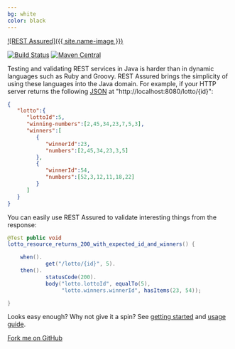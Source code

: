 ```yaml
---
bg: white
color: black
---
```


[![REST Assured]({{ site.name-image }})](https://github.com/rest-assured/rest-assured)

[![Build Status](https://github.com/rest-assured/rest-assured/actions/workflows/ci.yml/badge.svg?branch=master)](https://github.com/rest-assured/rest-assured/actions/workflows/ci.yml)
[![Maven Central](https://maven-badges.herokuapp.com/maven-central/io.rest-assured/rest-assured/badge.svg)](https://maven-badges.herokuapp.com/maven-central/io.rest-assured/rest-assured)
<!-- [![Javadoc](https://javadoc-badge.appspot.com/io.rest-assured/rest-assured.svg)](http://www.javadoc.io/doc/io.rest-assured/rest-assured) -->

Testing and validating REST services in Java is harder than in dynamic languages such as Ruby and Groovy. REST Assured brings the simplicity of using these
languages into the Java domain. For example, if your HTTP server returns the following [JSON](http://www.json.org/) at "http://localhost:8080/lotto/{id}":

```json
{
   "lotto":{
      "lottoId":5,
      "winning-numbers":[2,45,34,23,7,5,3],
      "winners":[
         {
            "winnerId":23,
            "numbers":[2,45,34,23,3,5]
         },
         {
            "winnerId":54,
            "numbers":[52,3,12,11,18,22]
         }
      ]
   }
}
```

You can easily use REST Assured to validate interesting things from the response:

```java
@Test public void
lotto_resource_returns_200_with_expected_id_and_winners() {

    when().
            get("/lotto/{id}", 5).
    then().
            statusCode(200).
            body("lotto.lottoId", equalTo(5),
                 "lotto.winners.winnerId", hasItems(23, 54));

}
```

Looks easy enough? Why not give it a spin? See [getting started](https://github.com/rest-assured/rest-assured/wiki/GettingStarted) and [usage guide](https://github.com/rest-assured/rest-assured/wiki/Usage).


<span id="forkongithub">
  <a href="{{ site.source_link }}" class="bg-green">
      Fork me on GitHub
  </a>
</span>
